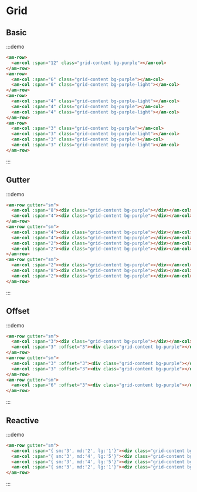 # Grid

## Basic

:::demo
```html
<am-row>
  <am-col :span="12" class="grid-content bg-purple"></am-col>
</am-row>
<am-row>
  <am-col :span="6" class="grid-content bg-purple"></am-col>
  <am-col :span="6" class="grid-content bg-purple-light"></am-col>
</am-row>
<am-row>
  <am-col :span="4" class="grid-content bg-purple-light"></am-col>
  <am-col :span="4" class="grid-content bg-purple"></am-col>
  <am-col :span="4" class="grid-content bg-purple-light"></am-col>
</am-row>
<am-row>
  <am-col :span="3" class="grid-content bg-purple"></am-col>
  <am-col :span="3" class="grid-content bg-purple-light"></am-col>
  <am-col :span="3" class="grid-content bg-purple"></am-col>
  <am-col :span="3" class="grid-content bg-purple-light"></am-col>
</am-row>
```

:::

## Gutter

:::demo
```html
<am-row gutter="sm">
  <am-col :span="8"><div class="grid-content bg-purple"></div></am-col>
  <am-col :span="4"><div class="grid-content bg-purple"></div></am-col>
</am-row>
<am-row gutter="sm">
  <am-col :span="4"><div class="grid-content bg-purple"></div></am-col>
  <am-col :span="4"><div class="grid-content bg-purple"></div></am-col>
  <am-col :span="2"><div class="grid-content bg-purple"></div></am-col>
  <am-col :span="2"><div class="grid-content bg-purple"></div></am-col>
</am-row>
<am-row gutter="sm">
  <am-col :span="2"><div class="grid-content bg-purple"></div></am-col>
  <am-col :span="8"><div class="grid-content bg-purple"></div></am-col>
  <am-col :span="2"><div class="grid-content bg-purple"></div></am-col>
</am-row>
```
:::

## Offset

:::demo
```html
<am-row gutter="sm">
  <am-col :span="3"><div class="grid-content bg-purple"></div></am-col>
  <am-col :span="3" :offset="3"><div class="grid-content bg-purple"></div></am-col>
</am-row>
<am-row gutter="sm">
  <am-col :span="3" :offset="3"><div class="grid-content bg-purple"></div></am-col>
  <am-col :span="3" :offset="3"><div class="grid-content bg-purple"></div></am-col>
</am-row>
<am-row gutter="sm">
  <am-col :span="6" :offset="3"><div class="grid-content bg-purple"></div></am-col>
</am-row>
```
:::

## Reactive

:::demo
```html
<am-row gutter="sm">
  <am-col :span="{ sm:'3', md:'2', lg:'1'}"><div class="grid-content bg-purple"></div></am-col>
  <am-col :span="{ sm:'3', md:'4', lg:'5'}"><div class="grid-content bg-purple"></div></am-col>
  <am-col :span="{ sm:'3', md:'4', lg:'5'}"><div class="grid-content bg-purple"></div></am-col>
  <am-col :span="{ sm:'3', md:'2', lg:'1'}"><div class="grid-content bg-purple"></div></am-col>
</am-row>
```
:::

<script>
import PageMixin from '@/mixins/page'

export default {
  mixins: [
    PageMixin,
  ],
}
</script>

<style>
.am-row {
  margin-bottom: 1rem;
}

.bg-purple {
  background: #d3dce6;
}

.bg-purple-light {
  background: #e5e9f2;
}

.grid-content {
  border-radius: 4px;
  min-height: 3rem;
}
</style>

